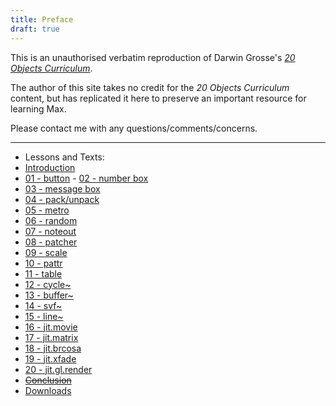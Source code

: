 ```yaml
---
title: Preface
draft: true
---
```


This is an unauthorised verbatim reproduction of Darwin Grosse's [*20 Objects Curriculum*](http://20objects.com).

The author of this site takes no credit for the *20 Objects Curriculum* content, but has replicated it here to preserve an important resource for learning Max.

Please contact me with any questions/comments/concerns.

---


- Lessons and Texts: 
- [Introduction](http://darwingrosse.com/20Objects/index.html)
- [01 - button](http://darwingrosse.com/20Objects/lesson01.html)
[](http://darwingrosse.com/20Objects/lesson01.html)- [](http://darwingrosse.com/20Objects/lesson01.html)[02 - number box](http://darwingrosse.com/20Objects/lesson02.html)
- [03 - message box](http://darwingrosse.com/20Objects/lesson03.html)
- [04 - pack/unpack](http://darwingrosse.com/20Objects/lesson04.html)
- [05 - metro](http://darwingrosse.com/20Objects/lesson05.html)
- [06 - random](http://darwingrosse.com/20Objects/lesson06.html)
- [07 - noteout](http://darwingrosse.com/20Objects/lesson07.html)
- [08 - patcher](http://darwingrosse.com/20Objects/lesson08.html)
- [09 - scale](http://darwingrosse.com/20Objects/lesson09.html)
- [10 - pattr](http://darwingrosse.com/20Objects/lesson10.html)
- [11 - table](http://darwingrosse.com/20Objects/lesson11.html)
- [12 - cycle~](http://darwingrosse.com/20Objects/lesson12.html)
- [13 - buffer~](http://darwingrosse.com/20Objects/lesson13.html)
- [14 - svf~](http://darwingrosse.com/20Objects/lesson14.html)
- [15 - line~](http://darwingrosse.com/20Objects/lesson15.html)
- [16 - jit.movie](http://darwingrosse.com/20Objects/lesson16.html)
- [17 - jit.matrix](http://darwingrosse.com/20Objects/lesson17.html)
- [18 - jit.brcosa](http://darwingrosse.com/20Objects/lesson18.html)
- [19 - jit.xfade](http://darwingrosse.com/20Objects/lesson19.html)
- [20 - jit.gl.render](http://darwingrosse.com/20Objects/lesson20.html)
- [~~Conclusion~~](http://darwingrosse.com/20Objects/lesson99.html)
- [Downloads](http://darwingrosse.com/20Objects/downloads.html)






